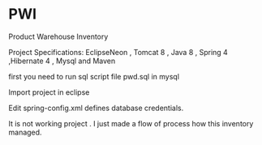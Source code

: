 # PWI
Product Warehouse Inventory

Project Specifications:
EclipseNeon , Tomcat 8 , Java 8 , Spring 4 ,Hibernate 4 , Mysql and Maven

first you need to run sql script file pwd.sql in mysql

Import project in eclipse 

Edit spring-config.xml defines database credentials.

It is not working project . I just made a flow of process how this inventory managed.






